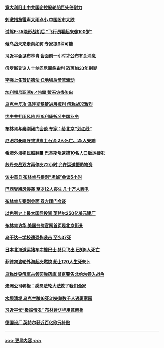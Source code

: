 #### [意大利阻止中共国企控股轮胎巨头倍耐力](../pages/prog202/a103734163.md?t=06200043) 
#### [刺激措施雷声大雨点小 中国股市大跌](../pages/prog202/a103734073.md?t=06200043) 
#### [试驾F-35隐形战机后 “飞行员看起来像100岁”](../pages/prog202/a103734052.md?t=06200043) 
#### [俄乌战未来走向如何 专家提6种可能](../pages/prog202/a103734063.md?t=06200043) 
#### [习近平会见布林肯 会面前一小时才公布有关消息](../pages/prog202/a103734017.md?t=06200043) 
#### [俄罗斯异议人士纳瓦尼面临审判 恐再加30年刑期](../pages/prog202/a103734001.md?t=06200043) 
#### [李强上任首访德法 红地毯后暗流涌动](../pages/prog202/a103733980.md?t=06200043) 
#### [加利福尼亚湾6.4地震 暂无灾情传出](../pages/prog202/a103733979.md?t=06200043) 
#### [乌克兰反攻 泽连斯基赞进展顺利 俄称战况激烈](../pages/prog202/a103733976.md?t=06200043) 
#### [忧中共打压风险 阿斯利康拆分中国业务](../pages/prog202/a103733961.md?t=06200043) 
#### [布林肯与秦刚闭门会谈 专家：给北京“划红线”](../pages/prog202/a103733946.md?t=06200043) 
#### [尼泊尔豪雨导致洪患土石流 2人死亡、28人失踪](../pages/prog202/a103733906.md?t=06200043) 
#### [希腊外海移民船翻覆 巴基斯坦逮捕10名人口贩运疑犯](../pages/prog202/a103733900.md?t=06200043) 
#### [苏丹交战双方再停火72小时 允许运送援助物资](../pages/prog202/a103733891.md?t=06200043) 
#### [访中首日 布林肯与秦刚“坦诚”会谈5小时](../pages/prog202/a103733866.md?t=06200043) 
#### [巴西受飓风侵袭 至少12人丧生 几十万人断电](../pages/prog202/a103733865.md?t=06200043) 
#### [布林肯与秦刚会面 双方闭门会谈](../pages/prog202/a103733769.md?t=06200043) 
#### [以色列史上最大国际投资 英特尔250亿美元建厂](../pages/prog202/a103733766.md?t=06200043) 
#### [布林肯访华 美国务院官网首页现北京街景](../pages/prog202/a103733765.md?t=06200043) 
#### [乌干达一学校遭恐怖袭击 至少37死](../pages/prog202/a103733764.md?t=06200043) 
#### [日本北海道运猪车冲撞巴士 猪只飞出 已知5人死亡](../pages/prog202/a103733739.md?t=06200043) 
#### [菲律宾渡轮外海起火燃烧 船上120人生死未卜](../pages/prog202/a103733710.md?t=06200043) 
#### [乌称炸毁俄军占领区弹药库 普京警告北约勿卷入战争](../pages/prog202/a103733693.md?t=06200043) 
#### [澳洲公司老板：感恩法轮大法救了我们全家](../pages/prog202/a103733694.md?t=06200043) 
#### [水坝溃堤 乌克兰酿16死31失踪数千人逃离家园](../pages/prog202/a103733657.md?t=06200043) 
#### [习近平忧“极端情况” 布林肯访华用意解析](../pages/prog202/a103733652.md?t=06200043) 
#### [德国设厂 英特尔获近百亿欧元补贴](../pages/prog202/a103733644.md?t=06200043) 

----
#### [ >>> 更早内容 <<< ](../indexes/prog202-earlier.md)
